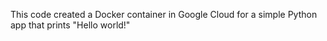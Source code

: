 This code created a Docker container in Google Cloud for a simple Python app that prints "Hello world!"
